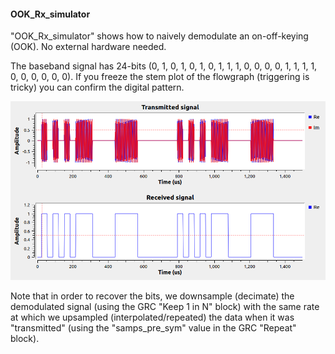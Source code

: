 #### OOK_Rx_simulator
"OOK_Rx_simulator" shows how to naively demodulate an on-off-keying (OOK).  No external hardware needed.   

The baseband signal has 24-bits (0, 1, 0, 1, 0, 1, 0, 1, 1, 1, 0, 0, 0, 0, 1, 1, 1, 1, 0, 0, 0, 0, 0, 0).  If you freeze the stem plot of the flowgraph (triggering is tricky) you can confirm the digital pattern. 

![Signals](https://github.com/michaelalex94536/GRCProjects/blob/main/Images/OOK_Rx_Simulator_Signals.png)


Note that in order to recover the bits, we downsample (decimate) the demodulated signal (using the GRC "Keep 1 in N" block) with the same rate at which we upsampled (interpolated/repeated) the data when it was "transmitted" (using the "samps_pre_sym" value in the GRC "Repeat" block). 
